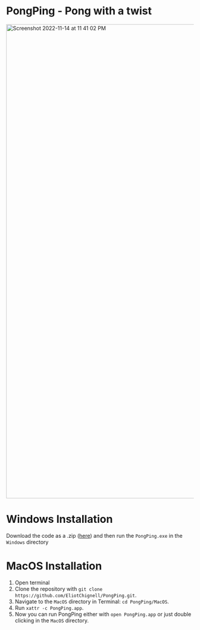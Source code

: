 # PongPing - Pong with a twist

<img width="1275" alt="Screenshot 2022-11-14 at 11 41 02 PM" src="https://user-images.githubusercontent.com/37009518/201640331-e6c44916-2fa2-4f44-a238-63c9943b1176.png">

# Windows Installation

Download the code as a .zip ([here](https://github.com/EliotChignell/PongPing/archive/refs/heads/master.zip)) and then run the `PongPing.exe` in the `Windows` directory

# MacOS Installation

1. Open terminal
2. Clone the repository with ```git clone https://github.com/EliotChignell/PongPing.git```.
3. Navigate to the `MacOS` directory in Terminal: `cd PongPing/MacOS`.
4. Run `xattr -c PongPing.app`.
5. Now you can run PongPing either with `open PongPing.app` or just double clicking in the `MacOS` directory.

